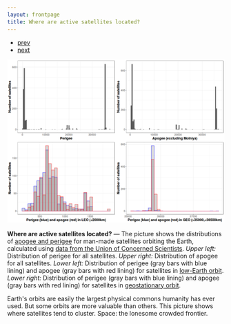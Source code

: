 ```yaml
---
layout: frontpage
title: Where are active satellites located?
---
```


<div class="navbar">
  <div class="navbar-inner">
      <ul class="nav">
          <li><a href="value_diff_1.html">prev</a></li>
          <li><a href="yearly_hhi_leo_gso.html">next</a></li>
      </ul>
  </div>
</div> 

![Apogee and Perigee of Orbiting Satellites (2016)](../../assets/bigpublpics/apo_peri_overlay.png)

**Where are active satellites located?** &mdash; The picture shows the distributions of [apogee and perigee](https://en.wikipedia.org/wiki/Apsis) for man-made satellites orbiting the Earth, calculated using [data from the Union of Concerned Scientists](https://www.ucsusa.org/nuclear-weapons/space-weapons/satellite-database).
*Upper left:* Distribution of perigee for all satellites. 
*Upper right:* Distribution of apogee for all satellites.
*Lower left:* Distribution of perigee (gray bars with blue lining) and apogee (gray bars with red lining) for satellites in [low-Earth orbit](https://en.wikipedia.org/wiki/Low_Earth_orbit).
*Lower right:* Distribution of perigee (gray bars with blue lining) and apogee (gray bars with red lining) for satellites in [geostationary orbit](https://en.wikipedia.org/wiki/Geostationary_orbit).

Earth's orbits are easily the largest physical commons humanity has ever used. But some orbits are more valuable than others. This picture shows where satellites tend to cluster. Space: the lonesome crowded frontier.